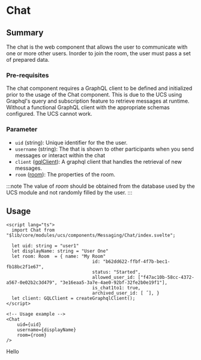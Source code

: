 # Chat

## Summary

The chat is the web component that allows the user to communicate with one or more other users. Inorder to join the room, the user must pass a set of prepared data.

### Pre-requisites

The chat component requires a GraphQL client to be defined and initialized prior to the usage of the Chat component. This is due to the UCS using Graphql's query and subscription feature to retrieve messages at runtime. Without a functional GraphQL client with the appropriate schemas configured. The UCS cannot work.

### Parameter

- `uid` (string): Unique identifier for the the user.
- `username` (string): The that is shown to other participants when you send messages or interact within the chat
- `client` ([gqlClient](gqlClient)): A graphql client that handles the retrieval of new messages.
- `room` ([room](room)): The properties of the room.

:::note
The value of _room_ should be obtained from the database used by the UCS module and not randomly filled by the user.
:::



## Usage

```svelte
<script lang="ts">
  import Chat from "$lib/core/modules/ucs/components/Messaging/Chat/index.svelte";

  let uid: string = "user1"
  let displayName: string = "User One"
  let room: Room  = { name: "My Room"
                                id: "b62dd622-ffbf-4f7b-bec1-fb18bc2f1e67",
                                status: "Started",
                                allowed_user_id: ["f47ac10b-58cc-4372-a567-0e02b2c3d479", "3e16eaa5-3a7e-4ae0-92bf-32fe2b0e19f1"],
                                is_chat1to1: true,
                                archived_user_id: [ ˝], }
  let client: GQLClient = createGraphqlClient();
</script>

<!-- Usage example -->
<Chat
    uid={uid}
    username={displayName}
    room={room}
/>
```

Hello
